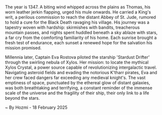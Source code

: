 
The year is 1347.  A biting wind whipped across the plains as Thomas, his worn leather jerkin flapping, urged his mule onwards.  He carried a King's writ, a perilous commission to reach the distant Abbey of St. Jude, rumored to hold a cure for the Black Death ravaging his village.  His journey was a tapestry woven with hardship: skirmishes with bandits, treacherous mountain passes, and nights spent huddled beneath a sky ablaze with stars, a far cry from the comforting familiarity of his home.  Each sunrise brought a fresh test of endurance, each sunset a renewed hope for the salvation his mission promised.


Millennia later, Captain Eva Rostova piloted the starship 'Stardust Drifter' through the swirling nebula of Xylos.  Her mission: to locate the mythical Xylos Crystal, a power source capable of revolutionizing intergalactic travel.  Navigating asteroid fields and evading the notorious K'tharr pirates, Eva and her crew faced dangers far exceeding any medieval knight's.  The vast emptiness of space, punctuated by the ethereal glow of distant galaxies, was both breathtaking and terrifying, a constant reminder of the immense scale of the universe and the fragility of their ship, their only link to a life beyond the stars.

~ By Hozmi - 18 February 2025
